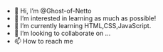 - 👋 Hi, I’m @Ghost-of-Netto
- 👀 I’m interested in learning as much as possible!
- 🌱 I’m currently learning HTML,CSS,JavaScript.
- 💞️ I’m looking to collaborate on ...
- 📫 How to reach me 

<!---
Ghost-of-Netto/Ghost-of-Netto is a ✨ special ✨ repository because its `README.md` (this file) appears on your GitHub profile.
You can click the Preview link to take a look at your changes.
--->
